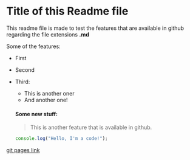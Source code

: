# Title of this Readme file 

This readme file is made to test the features that are available in github regarding the file extensions **.md**

Some of the features:
+ First
+ Second
+ Third:
  + This is another oner
  + And another one!

  #### Some new stuff:

  > This is another feature that is available in github. 

  ````javascript
  console.log("Hello, I'm a code!");
  ````

[git pages link](https://andreykiv.github.io/webDeportista/index.html)





